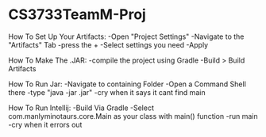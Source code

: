 # CS3733TeamM-Proj

How To Set Up Your Artifacts:
-Open "Project Settings"
-Navigate to the "Artifacts" Tab
-press the +
-Select settings you need
-Apply

How To Make The .JAR:
-compile the project using Gradle
-Build > Build Artifacts

How To Run Jar:
-Navigate to containing Folder
-Open a Command Shell there
-type "java -jar <jarFileName>.jar"
-cry when it says it cant find main

How To Run Intellij:
-Build Via Gradle
-Select com.manlyminotaurs.core.Main as your class with main() function
-run main
-cry when it errors out



